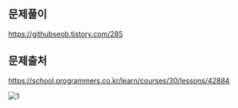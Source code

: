 ## 문제풀이
https://githubseob.tistory.com/285
## 문제출처
https://school.programmers.co.kr/learn/courses/30/lessons/42884

![1](https://github.com/GitHubSeob/Self_Study/assets/83795383/e9e7984a-ab36-463e-8c12-4e685dd7b131)


